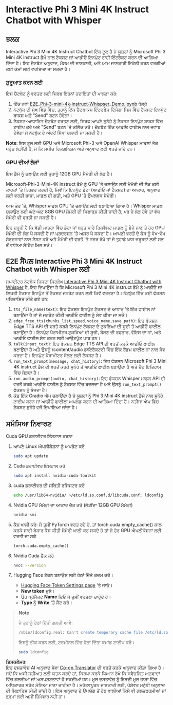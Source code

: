 <!--
CO_OP_TRANSLATOR_METADATA:
{
  "original_hash": "006e8cf75211d3297f24e1b22e38955f",
  "translation_date": "2025-05-09T18:29:53+00:00",
  "source_file": "md/02.Application/01.TextAndChat/Phi3/E2E_Phi-3-mini_with_whisper.md",
  "language_code": "pa"
}
-->
# Interactive Phi 3 Mini 4K Instruct Chatbot with Whisper

## ਝਲਕ

Interactive Phi 3 Mini 4K Instruct Chatbot ਇੱਕ ਟੂਲ ਹੈ ਜੋ ਯੂਜ਼ਰਾਂ ਨੂੰ Microsoft Phi 3 Mini 4K instruct ਡੈਮੋ ਨਾਲ ਟੈਕਸਟ ਜਾਂ ਆਡੀਓ ਇਨਪੁੱਟ ਰਾਹੀਂ ਇੰਟਰੈਕਟ ਕਰਨ ਦੀ ਆਗਿਆ ਦਿੰਦਾ ਹੈ। ਇਹ ਚੈਟਬੋਟ ਅਨੁਵਾਦ, ਮੌਸਮ ਦੀ ਜਾਣਕਾਰੀ, ਅਤੇ ਆਮ ਜਾਣਕਾਰੀ ਇਕੱਠੀ ਕਰਨ ਵਰਗੀਆਂ ਕਈ ਕੰਮਾਂ ਲਈ ਵਰਤਿਆ ਜਾ ਸਕਦਾ ਹੈ।

### ਸ਼ੁਰੂਆਤ ਕਰਨ ਲਈ

ਇਸ ਚੈਟਬੋਟ ਨੂੰ ਵਰਤਣ ਲਈ ਸਿਰਫ ਇਹਨਾਂ ਹਦਾਇਤਾਂ ਦੀ ਪਾਲਣਾ ਕਰੋ:

1. ਇੱਕ ਨਵਾਂ [E2E_Phi-3-mini-4k-instruct-Whispser_Demo.ipynb](https://github.com/microsoft/Phi-3CookBook/blob/main/code/06.E2E/E2E_Phi-3-mini-4k-instruct-Whispser_Demo.ipynb) ਖੋਲ੍ਹੋ
2. ਨੋਟਬੁੱਕ ਦੀ ਮੁੱਖ ਵਿੰਡੋ ਵਿੱਚ, ਤੁਹਾਨੂੰ ਇੱਕ ਚੈਟਬਾਕਸ ਇੰਟਰਫੇਸ ਦਿੱਸੇਗਾ ਜਿਸ ਵਿੱਚ ਟੈਕਸਟ ਇਨਪੁੱਟ ਬਾਕਸ ਅਤੇ "Send" ਬਟਨ ਹੋਵੇਗਾ।
3. ਟੈਕਸਟ-ਆਧਾਰਿਤ ਚੈਟਬੋਟ ਵਰਤਣ ਲਈ, ਸਿਰਫ ਆਪਣੇ ਸੁਨੇਹੇ ਨੂੰ ਟੈਕਸਟ ਇਨਪੁੱਟ ਬਾਕਸ ਵਿੱਚ ਟਾਈਪ ਕਰੋ ਅਤੇ "Send" ਬਟਨ 'ਤੇ ਕਲਿੱਕ ਕਰੋ। ਚੈਟਬੋਟ ਇੱਕ ਆਡੀਓ ਫਾਈਲ ਨਾਲ ਜਵਾਬ ਦੇਵੇਗਾ ਜੋ ਨੋਟਬੁੱਕ ਦੇ ਅੰਦਰੋਂ ਸਿੱਧਾ ਚਲਾਈ ਜਾ ਸਕਦੀ ਹੈ।

**Note**: ਇਸ ਟੂਲ ਲਈ GPU ਅਤੇ Microsoft Phi-3 ਅਤੇ OpenAI Whisper ਮਾਡਲਾਂ ਤੱਕ ਪਹੁੰਚ ਲੋੜੀਂਦੀ ਹੈ, ਜੋ ਕਿ ਸਪੀਚ ਰਿਕਗਨਿਸ਼ਨ ਅਤੇ ਅਨੁਵਾਦ ਲਈ ਵਰਤੇ ਜਾਂਦੇ ਹਨ।

### GPU ਦੀਆਂ ਲੋੜਾਂ

ਇਸ ਡੈਮੋ ਨੂੰ ਚਲਾਉਣ ਲਈ ਤੁਹਾਨੂੰ 12GB GPU ਮੈਮੋਰੀ ਦੀ ਲੋੜ ਹੈ।

Microsoft-Phi-3-Mini-4K instruct ਡੈਮੋ ਨੂੰ GPU 'ਤੇ ਚਲਾਉਣ ਲਈ ਮੈਮੋਰੀ ਦੀ ਲੋੜ ਕਈ ਕਾਰਕਾਂ 'ਤੇ ਨਿਰਭਰ ਕਰਦੀ ਹੈ, ਜਿਵੇਂ ਕਿ ਇਨਪੁੱਟ ਡੇਟਾ (ਆਡੀਓ ਜਾਂ ਟੈਕਸਟ) ਦਾ ਆਕਾਰ, ਅਨੁਵਾਦ ਲਈ ਵਰਤੀ ਭਾਸ਼ਾ, ਮਾਡਲ ਦੀ ਗਤੀ, ਅਤੇ GPU 'ਤੇ ਉਪਲਬਧ ਮੈਮੋਰੀ।

ਆਮ ਤੌਰ 'ਤੇ, Whisper ਮਾਡਲ GPU 'ਤੇ ਚਲਾਉਣ ਲਈ ਬਣਾਇਆ ਗਿਆ ਹੈ। Whisper ਮਾਡਲ ਚਲਾਉਣ ਲਈ ਘੱਟੋ-ਘੱਟ 8GB GPU ਮੈਮੋਰੀ ਦੀ ਸਿਫਾਰਸ਼ ਕੀਤੀ ਜਾਂਦੀ ਹੈ, ਪਰ ਜੇ ਲੋੜ ਹੋਵੇ ਤਾਂ ਵੱਧ ਮੈਮੋਰੀ ਵੀ ਵਰਤੀ ਜਾ ਸਕਦੀ ਹੈ।

ਇਹ ਜ਼ਰੂਰੀ ਹੈ ਕਿ ਵੱਡੀ ਮਾਤਰਾ ਵਿੱਚ ਡੇਟਾ ਜਾਂ ਬਹੁਤ ਸਾਰੇ ਰਿਕਵੈਸਟ ਮਾਡਲ ਨੂੰ ਭੇਜੇ ਜਾਣ ਤੇ ਹੋਰ GPU ਮੈਮੋਰੀ ਦੀ ਲੋੜ ਪੈ ਸਕਦੀ ਹੈ ਜਾਂ ਪ੍ਰਦਰਸ਼ਨ 'ਤੇ ਅਸਰ ਪੈ ਸਕਦਾ ਹੈ। ਆਪਣੀ ਵਰਤੋਂ ਦੇ ਕੇਸ ਨੂੰ ਵੱਖ-ਵੱਖ ਸੰਰਚਨਾਵਾਂ ਨਾਲ ਟੈਸਟ ਕਰੋ ਅਤੇ ਮੈਮੋਰੀ ਦੀ ਵਰਤੋਂ 'ਤੇ ਨਜ਼ਰ ਰੱਖੋ ਤਾਂ ਜੋ ਤੁਹਾਡੇ ਖਾਸ ਜ਼ਰੂਰਤਾਂ ਲਈ ਸਭ ਤੋਂ ਵਧੀਆ ਸੈਟਿੰਗ ਮਿਲ ਸਕੇ।

## E2E ਸੈਂਪਲ Interactive Phi 3 Mini 4K Instruct Chatbot with Whisper ਲਈ

ਜੁਪਾਈਟਰ ਨੋਟਬੁੱਕ ਜਿਸਦਾ ਸਿਰਲੇਖ [Interactive Phi 3 Mini 4K Instruct Chatbot with Whisper](https://github.com/microsoft/Phi-3CookBook/blob/main/code/06.E2E/E2E_Phi-3-mini-4k-instruct-Whispser_Demo.ipynb) ਹੈ, ਇਹ ਦਿਖਾਉਂਦਾ ਹੈ ਕਿ Microsoft Phi 3 Mini 4K instruct ਡੈਮੋ ਨੂੰ ਆਡੀਓ ਜਾਂ ਲਿਖਤੀ ਟੈਕਸਟ ਇਨਪੁੱਟ ਤੋਂ ਟੈਕਸਟ ਜਨਰੇਟ ਕਰਨ ਲਈ ਕਿਵੇਂ ਵਰਤਣਾ ਹੈ। ਨੋਟਬੁੱਕ ਵਿੱਚ ਕਈ ਫੰਕਸ਼ਨ ਪਰਿਭਾਸ਼ਿਤ ਕੀਤੇ ਗਏ ਹਨ:

1. `tts_file_name(text)`: ਇਹ ਫੰਕਸ਼ਨ ਇਨਪੁੱਟ ਟੈਕਸਟ ਦੇ ਆਧਾਰ 'ਤੇ ਇੱਕ ਫਾਈਲ ਨਾਂ ਬਣਾਉਂਦਾ ਹੈ ਤਾਂ ਜੋ ਜਨਰੇਟ ਕੀਤੀ ਆਡੀਓ ਫਾਈਲ ਨੂੰ ਸੇਵ ਕੀਤਾ ਜਾ ਸਕੇ।
1. `edge_free_tts(chunks_list,speed,voice_name,save_path)`: ਇਹ ਫੰਕਸ਼ਨ Edge TTS API ਦੀ ਵਰਤੋਂ ਕਰਕੇ ਇਨਪੁੱਟ ਟੈਕਸਟ ਦੇ ਟੁਕੜਿਆਂ ਦੀ ਸੂਚੀ ਤੋਂ ਆਡੀਓ ਫਾਈਲ ਬਣਾਉਂਦਾ ਹੈ। ਇਨਪੁੱਟ ਪੈਰਾਮੀਟਰ ਟੁਕੜਿਆਂ ਦੀ ਸੂਚੀ, ਬੋਲਣ ਦੀ ਰਫ਼ਤਾਰ, ਵੌਇਸ ਦਾ ਨਾਂ, ਅਤੇ ਆਡੀਓ ਫਾਈਲ ਸੇਵ ਕਰਨ ਲਈ ਆਉਟਪੁੱਟ ਪਾਥ ਹਨ।
1. `talk(input_text)`: ਇਹ ਫੰਕਸ਼ਨ Edge TTS API ਦੀ ਵਰਤੋਂ ਕਰਕੇ ਆਡੀਓ ਫਾਈਲ ਬਣਾਉਂਦਾ ਹੈ ਅਤੇ ਉਸਨੂੰ /content/audio ਡਾਇਰੈਕਟਰੀ ਵਿੱਚ ਇੱਕ ਰੈਂਡਮ ਫਾਈਲ ਨਾਂ ਨਾਲ ਸੇਵ ਕਰਦਾ ਹੈ। ਇਨਪੁੱਟ ਪੈਰਾਮੀਟਰ ਬੋਲਣ ਲਈ ਟੈਕਸਟ ਹੈ।
1. `run_text_prompt(message, chat_history)`: ਇਹ ਫੰਕਸ਼ਨ Microsoft Phi 3 Mini 4K instruct ਡੈਮੋ ਦੀ ਵਰਤੋਂ ਕਰਕੇ ਸੁਨੇਹੇ ਤੋਂ ਆਡੀਓ ਫਾਈਲ ਬਣਾਉਂਦਾ ਹੈ ਅਤੇ ਚੈਟ ਇਤਿਹਾਸ ਵਿੱਚ ਜੋੜਦਾ ਹੈ।
1. `run_audio_prompt(audio, chat_history)`: ਇਹ ਫੰਕਸ਼ਨ Whisper ਮਾਡਲ API ਦੀ ਵਰਤੋਂ ਕਰਕੇ ਆਡੀਓ ਫਾਈਲ ਨੂੰ ਟੈਕਸਟ ਵਿੱਚ ਬਦਲਦਾ ਹੈ ਅਤੇ ਉਸਨੂੰ `run_text_prompt()` ਫੰਕਸ਼ਨ ਨੂੰ ਭੇਜਦਾ ਹੈ।
1. ਕੋਡ ਇੱਕ Gradio ਐਪ ਚਲਾਉਂਦਾ ਹੈ ਜੋ ਯੂਜ਼ਰਾਂ ਨੂੰ Phi 3 Mini 4K instruct ਡੈਮੋ ਨਾਲ ਸੁਨੇਹੇ ਟਾਈਪ ਕਰਨ ਜਾਂ ਆਡੀਓ ਫਾਈਲਾਂ ਅਪਲੋਡ ਕਰਨ ਦੀ ਆਗਿਆ ਦਿੰਦਾ ਹੈ। ਨਤੀਜਾ ਐਪ ਵਿੱਚ ਟੈਕਸਟ ਸੁਨੇਹੇ ਵਜੋਂ ਦਿਖਾਇਆ ਜਾਂਦਾ ਹੈ।

## ਸਮੱਸਿਆ ਨਿਵਾਰਣ

Cuda GPU ਡਰਾਈਵਰ ਇੰਸਟਾਲ ਕਰਨਾ

1. ਆਪਣੇ Linux ਐਪਲੀਕੇਸ਼ਨਾਂ ਨੂੰ ਅਪਡੇਟ ਕਰੋ

    ```bash
    sudo apt update
    ```

1. Cuda ਡਰਾਈਵਰ ਇੰਸਟਾਲ ਕਰੋ

    ```bash
    sudo apt install nvidia-cuda-toolkit
    ```

1. cuda ਡਰਾਈਵਰ ਦੀ ਸਥਿਤੀ ਰਜਿਸਟਰ ਕਰੋ

    ```bash
    echo /usr/lib64-nvidia/ >/etc/ld.so.conf.d/libcuda.conf; ldconfig
    ```

1. Nvidia GPU ਮੈਮੋਰੀ ਦਾ ਆਕਾਰ ਚੈੱਕ ਕਰੋ (ਲੋੜੀਂਦਾ 12GB GPU ਮੈਮੋਰੀ)

    ```bash
    nvidia-smi
    ```

1. ਕੈਸ਼ ਖਾਲੀ ਕਰੋ: ਜੇ ਤੁਸੀਂ PyTorch ਵਰਤ ਰਹੇ ਹੋ, ਤਾਂ torch.cuda.empty_cache() ਕਾਲ ਕਰਕੇ ਸਾਰੀ ਬੇਕਾਰ ਕੈਸ਼ ਕੀਤੀ ਮੈਮੋਰੀ ਖਾਲੀ ਕਰ ਸਕਦੇ ਹੋ ਤਾਂ ਜੋ ਹੋਰ GPU ਐਪਲੀਕੇਸ਼ਨਾਂ ਲਈ ਵਰਤੀ ਜਾ ਸਕੇ

    ```python
    torch.cuda.empty_cache() 
    ```

1. Nvidia Cuda ਚੈੱਕ ਕਰੋ

    ```bash
    nvcc --version
    ```

1. Hugging Face ਟੋਕਨ ਬਣਾਉਣ ਲਈ ਹੇਠਾਂ ਦਿੱਤੇ ਕਦਮ ਕਰੋ।

    - [Hugging Face Token Settings page](https://huggingface.co/settings/tokens?WT.mc_id=aiml-137032-kinfeylo) 'ਤੇ ਜਾਓ।
    - **New token** ਚੁਣੋ।
    - ਉਹ ਪ੍ਰੋਜੈਕਟ **Name** ਦਿਓ ਜੋ ਤੁਸੀਂ ਵਰਤਣਾ ਚਾਹੁੰਦੇ ਹੋ।
    - **Type** ਨੂੰ **Write** 'ਤੇ ਸੈੱਟ ਕਰੋ।

> **Note**
>
> ਜੇ ਤੁਹਾਨੂੰ ਹੇਠਾਂ ਦਿੱਤੀ ਗਲਤੀ ਆਵੇ:
>
> ```bash
> /sbin/ldconfig.real: Can't create temporary cache file /etc/ld.so.cache~: Permission denied 
> ```
>
> ਇਸਨੂੰ ਠੀਕ ਕਰਨ ਲਈ, ਟਰਮੀਨਲ ਵਿੱਚ ਹੇਠਾਂ ਦਿੱਤਾ ਕਮਾਂਡ ਟਾਈਪ ਕਰੋ।
>
> ```bash
> sudo ldconfig
> ```

**ਡਿਸਕਲੇਮਰ**:  
ਇਹ ਦਸਤਾਵੇਜ਼ AI ਅਨੁਵਾਦ ਸੇਵਾ [Co-op Translator](https://github.com/Azure/co-op-translator) ਦੀ ਵਰਤੋਂ ਕਰਕੇ ਅਨੁਵਾਦ ਕੀਤਾ ਗਿਆ ਹੈ। ਜਦੋਂ ਕਿ ਅਸੀਂ ਸਹੀਅਤ ਲਈ ਯਤਨ ਕਰਦੇ ਹਾਂ, ਕਿਰਪਾ ਕਰਕੇ ਧਿਆਨ ਰੱਖੋ ਕਿ ਸਵੈਚਲਿਤ ਅਨੁਵਾਦਾਂ ਵਿੱਚ ਗਲਤੀਆਂ ਜਾਂ ਅਸਪਸ਼ਟਤਾਵਾਂ ਹੋ ਸਕਦੀਆਂ ਹਨ। ਮੂਲ ਦਸਤਾਵੇਜ਼ ਨੂੰ ਇਸਦੀ ਮੂਲ ਭਾਸ਼ਾ ਵਿੱਚ ਅਧਿਕਾਰਕ ਸਰੋਤ ਮੰਨਿਆ ਜਾਣਾ ਚਾਹੀਦਾ ਹੈ। ਮਹੱਤਵਪੂਰਨ ਜਾਣਕਾਰੀ ਲਈ, ਪੇਸ਼ੇਵਰ ਮਨੁੱਖੀ ਅਨੁਵਾਦ ਦੀ ਸਿਫ਼ਾਰਿਸ਼ ਕੀਤੀ ਜਾਂਦੀ ਹੈ। ਇਸ ਅਨੁਵਾਦ ਦੇ ਉਪਯੋਗ ਤੋਂ ਹੋਣ ਵਾਲੀਆਂ ਕਿਸੇ ਵੀ ਗਲਤਫਹਮੀਆਂ ਜਾਂ ਭ੍ਰਮਾਂ ਲਈ ਅਸੀਂ ਜ਼ਿੰਮੇਵਾਰ ਨਹੀਂ ਹਾਂ।